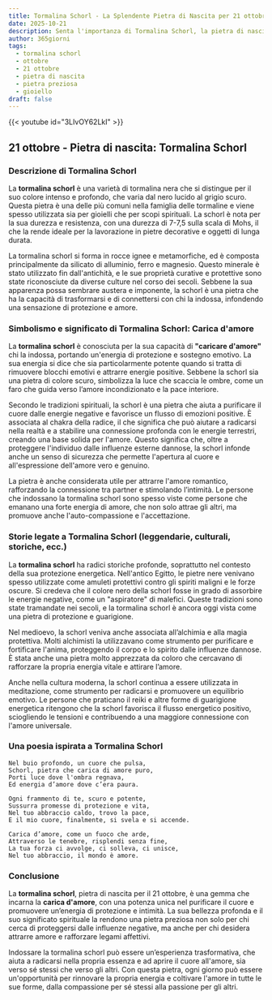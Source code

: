 ```yaml
---
title: Tormalina Schorl - La Splendente Pietra di Nascita per 21 ottobre
date: 2025-10-21
description: Senta l'importanza di Tormalina Schorl, la pietra di nascita di 21 ottobre che simboleggia Carica d'amore. Lasci che la sua bellezza e il suo significato illuminino la sua giornata.
author: 365giorni
tags:
  - tormalina schorl
  - ottobre
  - 21 ottobre
  - pietra di nascita
  - pietra preziosa
  - gioiello
draft: false
---
```


{{< youtube id="3LIvOY62LkI" >}}

## 21 ottobre - Pietra di nascita: Tormalina Schorl

### Descrizione di Tormalina Schorl

La **tormalina schorl** è una varietà di tormalina nera che si distingue per il suo colore intenso e profondo, che varia dal nero lucido al grigio scuro. Questa pietra è una delle più comuni nella famiglia delle tormaline e viene spesso utilizzata sia per gioielli che per scopi spirituali. La schorl è nota per la sua durezza e resistenza, con una durezza di 7-7,5 sulla scala di Mohs, il che la rende ideale per la lavorazione in pietre decorative e oggetti di lunga durata.

La tormalina schorl si forma in rocce ignee e metamorfiche, ed è composta principalmente da silicato di alluminio, ferro e magnesio. Questo minerale è stato utilizzato fin dall'antichità, e le sue proprietà curative e protettive sono state riconosciute da diverse culture nel corso dei secoli. Sebbene la sua apparenza possa sembrare austera e imponente, la schorl è una pietra che ha la capacità di trasformarsi e di connettersi con chi la indossa, infondendo una sensazione di protezione e amore.

### Simbolismo e significato di Tormalina Schorl: Carica d'amore

La **tormalina schorl** è conosciuta per la sua capacità di **"caricare d'amore"** chi la indossa, portando un'energia di protezione e sostegno emotivo. La sua energia si dice che sia particolarmente potente quando si tratta di rimuovere blocchi emotivi e attrarre energie positive. Sebbene la schorl sia una pietra di colore scuro, simbolizza la luce che scaccia le ombre, come un faro che guida verso l’amore incondizionato e la pace interiore.

Secondo le tradizioni spirituali, la schorl è una pietra che aiuta a purificare il cuore dalle energie negative e favorisce un flusso di emozioni positive. È associata al chakra della radice, il che significa che può aiutare a radicarsi nella realtà e a stabilire una connessione profonda con le energie terrestri, creando una base solida per l'amore. Questo significa che, oltre a proteggere l'individuo dalle influenze esterne dannose, la schorl infonde anche un senso di sicurezza che permette l'apertura al cuore e all'espressione dell'amore vero e genuino.

La pietra è anche considerata utile per attrarre l'amore romantico, rafforzando la connessione tra partner e stimolando l’intimità. Le persone che indossano la tormalina schorl sono spesso viste come persone che emanano una forte energia di amore, che non solo attrae gli altri, ma promuove anche l'auto-compassione e l'accettazione.

### Storie legate a Tormalina Schorl (leggendarie, culturali, storiche, ecc.)

La **tormalina schorl** ha radici storiche profonde, soprattutto nel contesto della sua protezione energetica. Nell'antico Egitto, le pietre nere venivano spesso utilizzate come amuleti protettivi contro gli spiriti maligni e le forze oscure. Si credeva che il colore nero della schorl fosse in grado di assorbire le energie negative, come un "aspiratore" di malefici. Queste tradizioni sono state tramandate nei secoli, e la tormalina schorl è ancora oggi vista come una pietra di protezione e guarigione.

Nel medioevo, la schorl veniva anche associata all’alchimia e alla magia protettiva. Molti alchimisti la utilizzavano come strumento per purificare e fortificare l'anima, proteggendo il corpo e lo spirito dalle influenze dannose. È stata anche una pietra molto apprezzata da coloro che cercavano di rafforzare la propria energia vitale e attirare l’amore.

Anche nella cultura moderna, la schorl continua a essere utilizzata in meditazione, come strumento per radicarsi e promuovere un equilibrio emotivo. Le persone che praticano il reiki e altre forme di guarigione energetica ritengono che la schorl favorisca il flusso energetico positivo, sciogliendo le tensioni e contribuendo a una maggiore connessione con l'amore universale.

### Una poesia ispirata a Tormalina Schorl

```
Nel buio profondo, un cuore che pulsa,
Schorl, pietra che carica di amore puro,
Porti luce dove l'ombra regnava,
Ed energia d’amore dove c’era paura.

Ogni frammento di te, scuro e potente,
Sussurra promesse di protezione e vita,
Nel tuo abbraccio caldo, trovo la pace,
E il mio cuore, finalmente, si svela e si accende.

Carica d’amore, come un fuoco che arde,
Attraverso le tenebre, risplendi senza fine,
La tua forza ci avvolge, ci solleva, ci unisce,
Nel tuo abbraccio, il mondo è amore.
```

### Conclusione

La **tormalina schorl**, pietra di nascita per il 21 ottobre, è una gemma che incarna la **carica d'amore**, con una potenza unica nel purificare il cuore e promuovere un’energia di protezione e intimità. La sua bellezza profonda e il suo significato spirituale la rendono una pietra preziosa non solo per chi cerca di proteggersi dalle influenze negative, ma anche per chi desidera attrarre amore e rafforzare legami affettivi.

Indossare la tormalina schorl può essere un’esperienza trasformativa, che aiuta a radicarsi nella propria essenza e ad aprire il cuore all'amore, sia verso sé stessi che verso gli altri. Con questa pietra, ogni giorno può essere un'opportunità per rinnovare la propria energia e coltivare l'amore in tutte le sue forme, dalla compassione per sé stessi alla passione per gli altri.